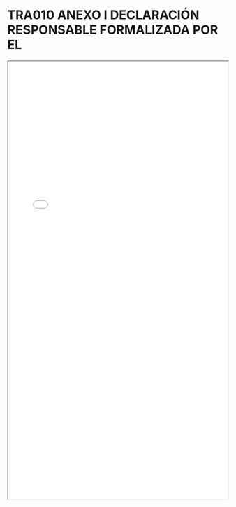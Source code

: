 # TRA010 ANEXO I DECLARACIÓN RESPONSABLE FORMALIZADA POR EL

<iframe src="../TRA010 ANEXO I DECLARACIÓN RESPONSABLE FORMALIZADA POR EL.pdf" width="100%" height="1000px"></iframe>
